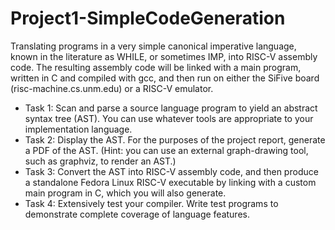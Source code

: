 # Project1-SimpleCodeGeneration

Translating programs in a very simple canonical imperative language, known in
the literature as WHILE, or sometimes IMP, into RISC-V assembly code. The
resulting assembly code will be linked with a main program, written in C and
compiled with gcc, and then run on either the SiFive board
(risc-machine.cs.unm.edu) or a RISC-V emulator.

- Task 1: Scan and parse a source language program to yield an abstract syntax
  tree (AST). You can use whatever tools are appropriate to your implementation
  language.
- Task 2: Display the AST. For the purposes of the project report, generate a
  PDF of the AST. (Hint: you can use an external graph-drawing tool, such as
  graphviz, to render an AST.)
- Task 3: Convert the AST into RISC-V assembly code, and then produce a
  standalone Fedora Linux RISC-V executable by linking with a custom main
  program in C, which you will also generate.
- Task 4: Extensively test your compiler. Write test programs to demonstrate
  complete coverage of language features.
